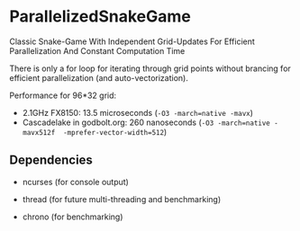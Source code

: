 # ParallelizedSnakeGame
Classic Snake-Game With Independent Grid-Updates For Efficient Parallelization And Constant Computation Time

There is only a for loop for iterating through grid points without brancing for efficient parallelization (and auto-vectorization).

Performance for 96*32 grid:

- 2.1GHz FX8150: 13.5 microseconds  (```-O3 -march=native -mavx```)
- Cascadelake in godbolt.org: 260 nanoseconds (```-O3 -march=native -mavx512f  -mprefer-vector-width=512```)

## Dependencies

- ncurses (for console output)

- thread (for future multi-threading and benchmarking)

- chrono (for benchmarking)
